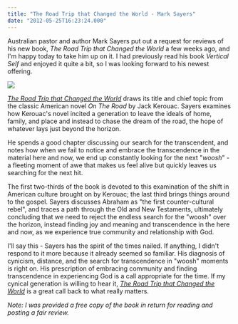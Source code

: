 ```yaml
---
title: "The Road Trip that Changed the World - Mark Sayers"
date: "2012-05-25T16:23:24.000"
---
```


Australian pastor and author Mark Sayers put out a request for reviews of his new book, _The Road Trip that Changed the World_ a few weeks ago, and I'm happy today to take him up on it. I had previously read his book _Vertical Self_ and enjoyed it quite a bit, so I was looking forward to his newest offering.

[![](http://ws.assoc-amazon.com/widgets/q?_encoding=UTF8&Format=_SL160_&ASIN=0802409318&MarketPlace=US&ID=AsinImage&WS=1&tag=chrishubbs-20&ServiceVersion=20070822)](http://www.amazon.com/gp/product/0802409318/ref=as_li_ss_il?ie=UTF8&tag=chrishubbs-20&linkCode=as2&camp=1789&creative=390957&creativeASIN=0802409318)

_[The Road Trip that Changed the World](http://www.amazon.com/gp/product/0802409318/ref=as_li_ss_il?ie=UTF8&tag=chrishubbs-20&linkCode=as2&camp=1789&creative=390957&creativeASIN=0802409318)_ draws its title and chief topic from the classic American novel _On The Road_ by Jack Kerouac. Sayers examines how Kerouac's novel incited a generation to leave the ideals of home, family, and place and instead to chase the dream of the road, the hope of whatever lays just beyond the horizon.

He spends a good chapter discussing our search for the transcendent, and notes how when we fail to notice and embrace the transcendence in the material here and now, we end up constantly looking for the next "_woosh_" - a fleeting moment of awe that makes us feel alive but quickly leaves us searching for the next hit.

The first two-thirds of the book is devoted to this examination of the shift in American culture brought on by Kerouac; the last third brings things around to the gospel. Sayers discusses Abraham as "the first counter-cultural rebel", and traces a path through the Old and New Testaments, ultimately concluding that we need to reject the endless search for the "woosh" over the horizon, instead finding joy and meaning and transcendence in the here and now, as we experience true community and relationship with God.

I'll say this - Sayers has the spirit of the times nailed. If anything, I didn't respond to it more because it already seemed so familiar. His diagnosis of cynicism, distance, and the search for transcendence in "woosh" moments is right on. His prescription of embracing community and finding transcendence in experiencing God is a call appropriate for the time. If my cynical generation is willing to hear it, _[The Road Trip that Changed the World](http://www.amazon.com/gp/product/0802409318/ref=as_li_ss_il?ie=UTF8&tag=chrishubbs-20&linkCode=as2&camp=1789&creative=390957&creativeASIN=0802409318)_ is a great call back to what really matters.

_Note: I was provided a free copy of the book in return for reading and posting a fair review._
